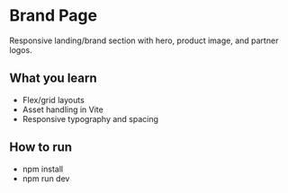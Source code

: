# Brand Page

Responsive landing/brand section with hero, product image, and partner logos.

## What you learn
- Flex/grid layouts
- Asset handling in Vite
- Responsive typography and spacing

## How to run
- npm install
- npm run dev
